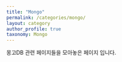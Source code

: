 ```yaml
---
title: "Mongo"
permalink: /categories/mongo/
layout: category
author_profile: true
taxonomy: Mongo
---
```


몽고DB 관련 페이지들을 모아놓은 페이지 입니다.